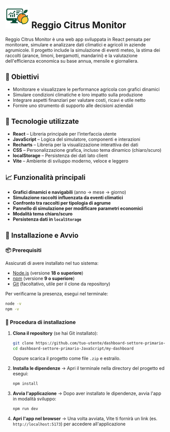 # <img src="/public/logo.png" alt="Logo" width="75" height="75"> Reggio Citrus Monitor

Reggio Citrus Monitor è una web app sviluppata in React pensata per monitorare, simulare e analizzare dati climatici e agricoli in aziende agrumicole. Il progetto include la simulazione di eventi meteo, la stima dei raccolti (arance, limoni, bergamotti, mandarini) e la valutazione dell'efficienza economica su base annua, mensile e giornaliera.

## 🎯 Obiettivi

- Monitorare e visualizzare le performance agricola con grafici dinamici
- Simulare condizioni climatiche e loro impatto sulla produzione
- Integrare aspetti finanziari per valutare costi, ricavi e utile netto
- Fornire uno strumento di supporto alle decisioni aziendali

## 🧰 Tecnologie utilizzate

- **React** – Libreria principale per l’interfaccia utente
- **JavaScript** – Logica del simulatore, componenti e interazioni
- **Recharts** – Libreria per la visualizzazione interattiva dei dati
- **CSS** – Personalizzazione grafica, incluso tema dinamico (chiaro/scuro)
- **localStorage** – Persistenza dei dati lato client
- **Vite** – Ambiente di sviluppo moderno, veloce e leggero

## 📈 Funzionalità principali

- **Grafici dinamici e navigabili** (anno → mese → giorno)
- **Simulazione raccolti influenzata da eventi climatici**
- **Confronto tra raccolti per tipologia di agrume**
- **Pannello di simulazione per modificare parametri economici**
- **Modalità tema chiaro/scuro**
- **Persistenza dati in `localStorage`**

## 🧪 Installazione e Avvio

### 📦 Prerequisiti

Assicurati di avere installato nel tuo sistema:

- [Node.js](https://nodejs.org/) (versione **18 o superiore**)
- [npm](https://www.npmjs.com/) (versione **9 o superiore**)
- [Git](https://git-scm.com/) (facoltativo, utile per il clone da repository)

Per verificarne la presenza, esegui nel terminale:

```bash
node -v
npm -v
```

### 🚀 Procedura di installazione

1. **Clona il repository** (se hai Git installato):

   ```bash
   git clone https://github.com/tuo-utente/dashboard-settore-primario-JavaScript.git
   cd dashboard-settore-primario-JavaScript/my-dashboard
   ```

   Oppure scarica il progetto come file `.zip` e estrailo.

2. **Installa le dipendenze** ->
   Apri il terminale nella directory del progetto ed esegui:

   ```bash
   npm install
   ```

3. **Avvia l'applicazione** ->
   Dopo aver installato le dipendenze, avvia l'app in modalità sviluppo:

   ```bash
   npm run dev
   ```

4. **Apri l'app nel browser** ->
   Una volta avviata, Vite ti fornirà un link (es. `http://localhost:5173`) per accedere all'applicazione
